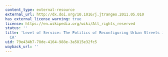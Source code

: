 ```yaml
---
content_type: external-resource
external_url: http://dx.doi.org/10.1016/j.jtrangeo.2011.05.010
has_external_license_warning: true
license: https://en.wikipedia.org/wiki/All_rights_reserved
status: ''
title: 'Level of Service: The Politics of Reconfiguring Urban Streets in San Francisco,
  CA'
uid: 79e434b7-78de-4164-988e-3a5815e32fc5
wayback_url: ''
---
```

